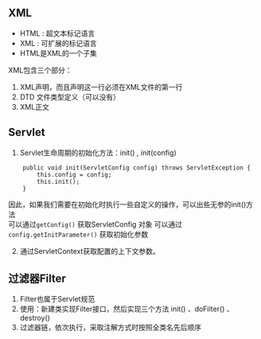 ## XML

- HTML : 超文本标记语言
- XML : 可扩展的标记语言
- HTML是XML的一个子集

XML包含三个部分：

1. XML声明，而且声明这一行必须在XML文件的第一行
2. DTD 文件类型定义（可以没有）
3. XML正文

## Servlet

1. Servlet生命周期的初始化方法：init() , init(config)

```
    public void init(ServletConfig config) throws ServletException {
        this.config = config;
        this.init();
    }
```

因此，如果我们需要在初始化时执行一些自定义的操作，可以出些无参的init()方法  
可以通过`getConfig()` 获取ServletConfig 对象
可以通过 `config.getInitParameter()` 获取初始化参数

2. 通过ServletContext获取配置的上下文参数。

## 过滤器Filter

1. Filter也属于Servlet规范
2. 使用：新建类实现Filter接口，然后实现三个方法 init() 、doFilter() 、 destroy()
3. 过滤器链，依次执行，采取注解方式时按照全类名先后顺序 


